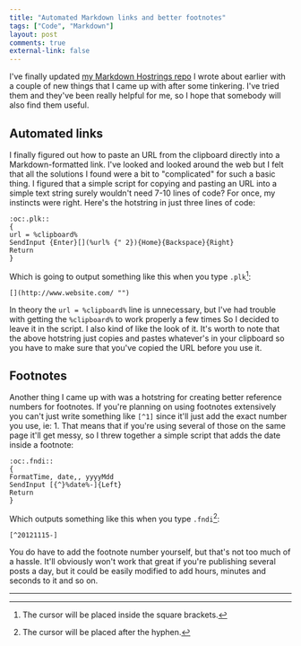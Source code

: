 ```yaml
---
title: "Automated Markdown links and better footnotes"
tags: ["Code", "Markdown"]
layout: post
comments: true
external-link: false
---
```


I've finally updated [my Markdown Hostrings repo](https://github.com/gummesson/markdown-hotstrings "Markdown Hotstrings on GitHub") I wrote about earlier with a couple of new things that I came up with after some tinkering. I've tried them and they've been really helpful for me, so I hope that somebody will also find them useful.

## Automated links

I finally figured out how to paste an URL from the clipboard directly into a Markdown-formatted link. I've looked and looked around the web but I felt that all the solutions I found were a bit to "complicated" for such a basic thing. I figured that a simple script for copying and pasting an URL into a simple text string surely wouldn't need 7-10 lines of code? For once, my instincts were right. Here's the hotstring in just three lines of code:

	:oc:.plk::
	{ 
	url = %clipboard%
	SendInput {Enter}[](%url% {" 2}){Home}{Backspace}{Right}
	Return
	}

Which is going to output something like this when you type `.plk`[^20121115-1]:

	[](http://www.website.com/ "")

In theory the `url = %clipboard%` line is unnecessary, but I've had trouble with getting the `%clipboard%` to work properly a few times So I decided to leave it in the script. I also kind of like the look of it. It's worth to note that the above hotstring just copies and pastes whatever's in your clipboard so you have to make sure that you've copied the URL before you use it.

## Footnotes

Another thing I came up with was a hotstring for creating better reference numbers for footnotes. If you're planning on using footnotes extensively you can't just write something like `[^1]` since it'll just add the exact number you use, ie: 1. That means that if you're using several of those on the same page it'll get messy, so I threw together a simple script that adds the date inside a footnote:

	:oc:.fndi::
	{ 
	FormatTime, date,, yyyyMdd
	SendInput [{^}%date%-]{Left}
	Return
	}

Which outputs something like this when you type `.fndi`[^20121115-2]:

	[^20121115-]

You do have to add the footnote number yourself, but that's not too much of a hassle. It'll obviously won't work that great if you're publishing several posts a day, but it could be easily modified to add hours, minutes and seconds to it and so on.

***

[^20121115-1]: The cursor will be placed inside the square brackets.
[^20121115-2]: The cursor will be placed after the hyphen.

